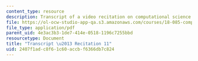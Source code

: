 ```yaml
---
content_type: resource
description: Transcript of a video recitation on computational science and engineering.
file: https://ol-ocw-studio-app-qa.s3.amazonaws.com/courses/18-085-computational-science-and-engineering-i-fall-2008/2407f1adc8f61c60accbf6366db7c824_18-085F08-R11.pdf
file_type: application/pdf
parent_uid: 4e3ac3b3-1de7-414e-0518-1196c7255bbd
resourcetype: Document
title: "Transcript \u2013 Recitation 11"
uid: 2407f1ad-c8f6-1c60-accb-f6366db7c824
---
```

